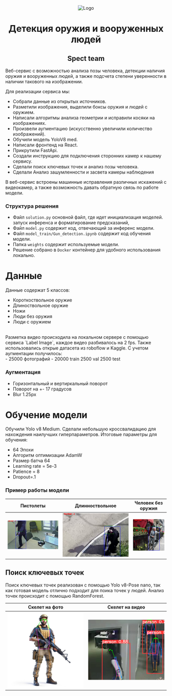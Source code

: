 
<div align="center">
  <a>
    <img src="images/logo.jpg" alt="Logo" width="150" height="150">
  </a>
</div>
<h1 align="center">Детекция оружия и вооруженных людей</h1>
<h2 align="center">Spect team </h2>

Веб-сервис с возможностью анализа позы человека, детекции наличия оружия и вооруженных людей, а также подсчета степени уверенности в наличии такового на изображении.

Для реализации сервиса мы:
- Собрали данные из открытых источников.
- Разметили изображения, выделили боксы оружия и людей с оружием.
- Написали алгоритмы анализа геометрии и исправили косяки на изображениях.
- Произвели аугментацию (искусственно увеличили количество изображений).
- Обучили модель YoloV8 med.
- Написали фронтенд на React.
- Прикрутили FastApi.
- Создали инструкцию для подключения сторонних камер к нашему сервису.
- Сделали поиск ключевых точек и анализ позы человека.
- Сделали Анализ зашумленности и засвета камеры наблюдения

В веб-сервис встроены машинные исправления различных искажений с видеокамер, а также возможность давать обратную связь по работе модели.
### Структура решения
- Файл `solution.py` основной файл, где идет инициализация моделей.
запуск инференса и форматирование предсказаний, 
- Файл `model.py` содержит код, отвечающий за инференс модели.
- Файл `model_train/Gun_detection.ipynb` содержит код обучения модели.
- Папка `weights` содержит используемые модели.
- Решение собрано в `Docker` контейнер для удобного использования локально.

# Данные

Данные содержат 5 классов:
- Короткоствольное оружие
- Длиноствольное оружие
- Ножи
- Люди без оружия
- Люди с оружием
<br>
Разметка видео происходила на локальном сервере с помощью сервиса `Label Image`, каждое видео разбивалось на 2 fps. Также использовались открые датасета из roboflow и Kaggle. С учетом аугментации получилось:
</br>
- 25000 фотографий
- 20000 train 2500 val 2500 test
  
### Аугментация
- Горизонтальный и вертиркальный поворот
- Поворот на +- 17 градусов
- Blur 1.25px

# Обучение модели

Обучили Yolo v8 Medium. Сделали небольшую кроссвалидацию для нахождения наилучших гиперпараметров. Итоговые параметры для обучения:
- 64 Эпохи
- Алгоритм оптимизации AdamW
- Размер батча 64
- Learning rate = 5e-3
- Patience = 8
- Dropout=.1

### Пример работы модели
| Пистолеты                           | Длинноствольное                     | Человек без оружия                          |
| ----------------------------------- | ----------------------------------- | ------------------------------------------- |
| ![cat](images/short.jpg)            | ![dog](images/main_image.jpg)       | ![lizzard](images/without.jpg) |


## Поиск ключевых точек

Поиск ключевых точек реализован с помощью Yolo v8-Pose nano, так как готовая модель отлично подходит для поика точек у людей. Анализ точек происходит с помощью RandomForest.

|Скелет на фото                   | Скелет на видео        |
| --------------------------------| ---------------------- |
| ![cat](images/skelet_photo.jpg) | ![dog](images/skelet_video.jpg) |








